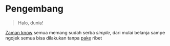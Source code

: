 # Pengembang
> Halo, dunia!

[Zaman know](https://zaman.now.sh) semua memang sudah serba *simple*, dari mulai belanja sampe ngojek semua bisa dilakukan tanpa [pake](https://pake.web.id) ribet
<!--stackedit_data:
eyJoaXN0b3J5IjpbLTE3MjYwNDU5MjksNjg5NTY0MjM3XX0=
-->